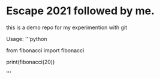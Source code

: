 # Escape 2021 followed by me.
this is a demo repo for my experimention with git 

Usage:
'''python

from fibonacci import fibonacci

print(fibonacci(20))

'''
